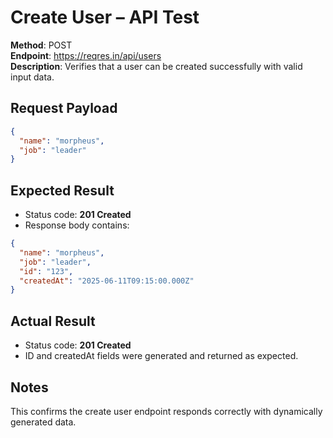 # Create User – API Test

**Method**: POST  
**Endpoint**: https://reqres.in/api/users  
**Description**: Verifies that a user can be created successfully with valid input data.  

## Request Payload
```json
{
  "name": "morpheus",
  "job": "leader"
}
```

## Expected Result  
- Status code: **201 Created**  
- Response body contains:
```json     
{
  "name": "morpheus",
  "job": "leader",
  "id": "123",
  "createdAt": "2025-06-11T09:15:00.000Z"
}
```
 
## Actual Result  
- Status code: **201 Created**  
- ID and createdAt fields were generated and returned as expected.  
## Notes
This confirms the create user endpoint responds correctly with dynamically generated data.
